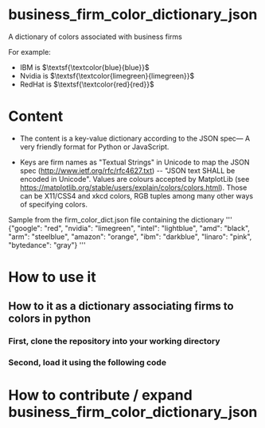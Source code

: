 # business_firm_color_dictionary_json
A dictionary of colors associated with business firms

For example: 
* IBM is $\textsf{\textcolor{blue}{blue}}$
* Nvidia is $\textsf{\textcolor{limegreen}{limegreen}}$
* RedHat is $\textsf{\textcolor{red}{red}}$


# Content 

- The content is a key-value dictionary according to the JSON spec— A very friendly format for Python or JavaScript. 

- Keys are firm names as "Textual Strings" in Unicode to map the JSON spec (http://www.ietf.org/rfc/rfc4627.txt) -- "JSON text SHALL be encoded in Unicode". 
Values are colours accepted by MatplotLib (see https://matplotlib.org/stable/users/explain/colors/colors.html). Those can be X11/CSS4 and xkcd colors, RGB tuples among many other ways of specifying colors. 

Sample from the firm_color_dict.json file containing the dictionary 
'''
{"google": "red", "nvidia": "limegreen", "intel": "lightblue", "amd": "black", "arm": "steelblue", "amazon": "orange", "ibm": "darkblue", "linaro": "pink", "bytedance": "gray"} 
'''

# How to use it

## How to it as a dictionary associating firms to colors in python 

### First, clone the repository into your working directory 

### Second, load it using the following code 


# How to contribute / expand business_firm_color_dictionary_json


